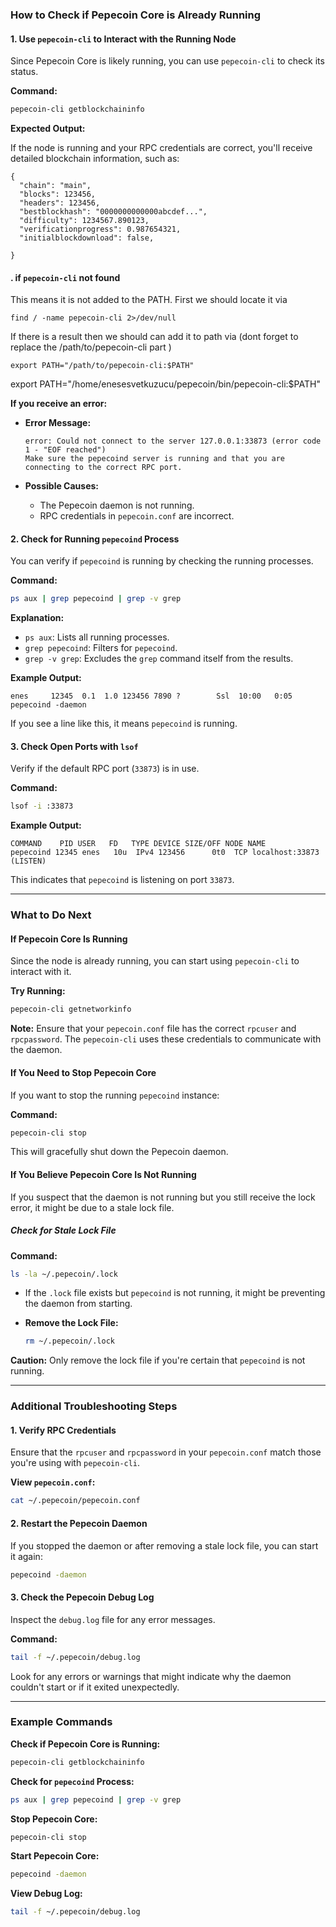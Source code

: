 
### **How to Check if Pepecoin Core is Already Running**

#### **1. Use `pepecoin-cli` to Interact with the Running Node**

Since Pepecoin Core is likely running, you can use `pepecoin-cli` to check its status.

**Command:**

```bash
pepecoin-cli getblockchaininfo
```

**Expected Output:**

If the node is running and your RPC credentials are correct, you'll receive detailed blockchain information, such as:

```
{
  "chain": "main",
  "blocks": 123456,
  "headers": 123456,
  "bestblockhash": "0000000000000abcdef...",
  "difficulty": 1234567.890123,
  "verificationprogress": 0.987654321,
  "initialblockdownload": false,
  
}
```

#### **. if `pepecoin-cli` not found** 
This means it is not added to the PATH.  First we should locate it via 

```find / -name pepecoin-cli 2>/dev/null```

If there is a result then we should can add it to path via (dont forget to replace the /path/to/pepecoin-cli part )

``` export PATH="/path/to/pepecoin-cli:$PATH" ```


export PATH="/home/enesesvetkuzucu/pepecoin/bin/pepecoin-cli:$PATH"




**If you receive an error:**

- **Error Message:**

  ```
  error: Could not connect to the server 127.0.0.1:33873 (error code 1 - "EOF reached")
  Make sure the pepecoind server is running and that you are connecting to the correct RPC port.
  ```

- **Possible Causes:**
  - The Pepecoin daemon is not running.
  - RPC credentials in `pepecoin.conf` are incorrect.

#### **2. Check for Running `pepecoind` Process**

You can verify if `pepecoind` is running by checking the running processes.

**Command:**

```bash
ps aux | grep pepecoind | grep -v grep
```

**Explanation:**

- `ps aux`: Lists all running processes.
- `grep pepecoind`: Filters for `pepecoind`.
- `grep -v grep`: Excludes the `grep` command itself from the results.

**Example Output:**

```
enes     12345  0.1  1.0 123456 7890 ?        Ssl  10:00   0:05 pepecoind -daemon
```

If you see a line like this, it means `pepecoind` is running.

#### **3. Check Open Ports with `lsof`**

Verify if the default RPC port (`33873`) is in use.

**Command:**

```bash
lsof -i :33873
```

**Example Output:**

```
COMMAND    PID USER   FD   TYPE DEVICE SIZE/OFF NODE NAME
pepecoind 12345 enes   10u  IPv4 123456      0t0  TCP localhost:33873 (LISTEN)
```

This indicates that `pepecoind` is listening on port `33873`.

---

### **What to Do Next**

#### **If Pepecoin Core Is Running**

Since the node is already running, you can start using `pepecoin-cli` to interact with it.

**Try Running:**

```bash
pepecoin-cli getnetworkinfo
```

**Note:** Ensure that your `pepecoin.conf` file has the correct `rpcuser` and `rpcpassword`. The `pepecoin-cli` uses these credentials to communicate with the daemon.

#### **If You Need to Stop Pepecoin Core**

If you want to stop the running `pepecoind` instance:

**Command:**

```bash
pepecoin-cli stop
```

This will gracefully shut down the Pepecoin daemon.

#### **If You Believe Pepecoin Core Is Not Running**

If you suspect that the daemon is not running but you still receive the lock error, it might be due to a stale lock file.

##### **Check for Stale Lock File**

**Command:**

```bash
ls -la ~/.pepecoin/.lock
```

- If the `.lock` file exists but `pepecoind` is not running, it might be preventing the daemon from starting.
- **Remove the Lock File:**

  ```bash
  rm ~/.pepecoin/.lock
  ```

**Caution:** Only remove the lock file if you're certain that `pepecoind` is not running.

---

### **Additional Troubleshooting Steps**

#### **1. Verify RPC Credentials**

Ensure that the `rpcuser` and `rpcpassword` in your `pepecoin.conf` match those you're using with `pepecoin-cli`.

**View `pepecoin.conf`:**

```bash
cat ~/.pepecoin/pepecoin.conf
```

#### **2. Restart the Pepecoin Daemon**

If you stopped the daemon or after removing a stale lock file, you can start it again:

```bash
pepecoind -daemon
```

#### **3. Check the Pepecoin Debug Log**

Inspect the `debug.log` file for any error messages.

**Command:**

```bash
tail -f ~/.pepecoin/debug.log
```

Look for any errors or warnings that might indicate why the daemon couldn't start or if it exited unexpectedly.

---


### **Example Commands**

**Check if Pepecoin Core is Running:**

```bash
pepecoin-cli getblockchaininfo
```

**Check for `pepecoind` Process:**

```bash
ps aux | grep pepecoind | grep -v grep
```

**Stop Pepecoin Core:**

```bash
pepecoin-cli stop
```

**Start Pepecoin Core:**

```bash
pepecoind -daemon
```

**View Debug Log:**

```bash
tail -f ~/.pepecoin/debug.log
```

